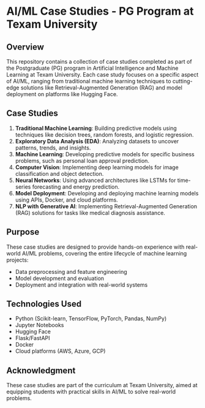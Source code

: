 # AI/ML Case Studies - PG Program at Texam University

## Overview
This repository contains a collection of case studies completed as part of the Postgraduate (PG) program in Artificial Intelligence and Machine Learning at Texam University. Each case study focuses on a specific aspect of AI/ML, ranging from traditional machine learning techniques to cutting-edge solutions like Retrieval-Augmented Generation (RAG) and model deployment on platforms like Hugging Face.

## Case Studies
1. **Traditional Machine Learning**: Building predictive models using techniques like decision trees, random forests, and logistic regression.
2. **Exploratory Data Analysis (EDA)**: Analyzing datasets to uncover patterns, trends, and insights.
3. **Machine Learning**: Developing predictive models for specific business problems, such as personal loan approval prediction.
4. **Computer Vision**: Implementing deep learning models for image classification and object detection.
5. **Neural Networks**: Using advanced architectures like LSTMs for time-series forecasting and energy prediction.
6. **Model Deployment**: Developing and deploying machine learning models using APIs, Docker, and cloud platforms.
7. **NLP with Generative AI**: Implementing Retrieval-Augmented Generation (RAG) solutions for tasks like medical diagnosis assistance.

## Purpose
These case studies are designed to provide hands-on experience with real-world AI/ML problems, covering the entire lifecycle of machine learning projects:
- Data preprocessing and feature engineering
- Model development and evaluation
- Deployment and integration with real-world systems

## Technologies Used
- Python (Scikit-learn, TensorFlow, PyTorch, Pandas, NumPy)
- Jupyter Notebooks
- Hugging Face
- Flask/FastAPI
- Docker
- Cloud platforms (AWS, Azure, GCP)

## Acknowledgment
These case studies are part of the curriculum at Texam University, aimed at equipping students with practical skills in AI/ML to solve real-world problems.
